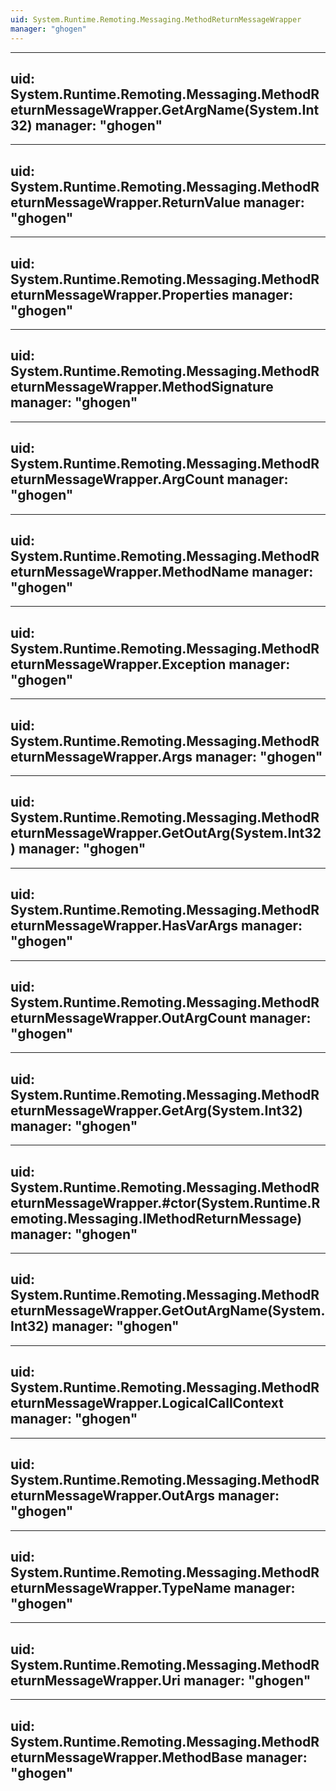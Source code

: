 ```yaml
---
uid: System.Runtime.Remoting.Messaging.MethodReturnMessageWrapper
manager: "ghogen"
---
```


---
uid: System.Runtime.Remoting.Messaging.MethodReturnMessageWrapper.GetArgName(System.Int32)
manager: "ghogen"
---

---
uid: System.Runtime.Remoting.Messaging.MethodReturnMessageWrapper.ReturnValue
manager: "ghogen"
---

---
uid: System.Runtime.Remoting.Messaging.MethodReturnMessageWrapper.Properties
manager: "ghogen"
---

---
uid: System.Runtime.Remoting.Messaging.MethodReturnMessageWrapper.MethodSignature
manager: "ghogen"
---

---
uid: System.Runtime.Remoting.Messaging.MethodReturnMessageWrapper.ArgCount
manager: "ghogen"
---

---
uid: System.Runtime.Remoting.Messaging.MethodReturnMessageWrapper.MethodName
manager: "ghogen"
---

---
uid: System.Runtime.Remoting.Messaging.MethodReturnMessageWrapper.Exception
manager: "ghogen"
---

---
uid: System.Runtime.Remoting.Messaging.MethodReturnMessageWrapper.Args
manager: "ghogen"
---

---
uid: System.Runtime.Remoting.Messaging.MethodReturnMessageWrapper.GetOutArg(System.Int32)
manager: "ghogen"
---

---
uid: System.Runtime.Remoting.Messaging.MethodReturnMessageWrapper.HasVarArgs
manager: "ghogen"
---

---
uid: System.Runtime.Remoting.Messaging.MethodReturnMessageWrapper.OutArgCount
manager: "ghogen"
---

---
uid: System.Runtime.Remoting.Messaging.MethodReturnMessageWrapper.GetArg(System.Int32)
manager: "ghogen"
---

---
uid: System.Runtime.Remoting.Messaging.MethodReturnMessageWrapper.#ctor(System.Runtime.Remoting.Messaging.IMethodReturnMessage)
manager: "ghogen"
---

---
uid: System.Runtime.Remoting.Messaging.MethodReturnMessageWrapper.GetOutArgName(System.Int32)
manager: "ghogen"
---

---
uid: System.Runtime.Remoting.Messaging.MethodReturnMessageWrapper.LogicalCallContext
manager: "ghogen"
---

---
uid: System.Runtime.Remoting.Messaging.MethodReturnMessageWrapper.OutArgs
manager: "ghogen"
---

---
uid: System.Runtime.Remoting.Messaging.MethodReturnMessageWrapper.TypeName
manager: "ghogen"
---

---
uid: System.Runtime.Remoting.Messaging.MethodReturnMessageWrapper.Uri
manager: "ghogen"
---

---
uid: System.Runtime.Remoting.Messaging.MethodReturnMessageWrapper.MethodBase
manager: "ghogen"
---
